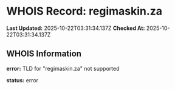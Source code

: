 # WHOIS Record: regimaskin.za

**Last Updated:** 2025-10-22T03:31:34.137Z
**Checked At:** 2025-10-22T03:31:34.137Z

## WHOIS Information

**error:** TLD for "regimaskin.za" not supported

**status:** error

